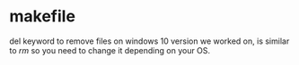 # makefile

del keyword to remove files on windows 10 version we worked on, is similar to *rm* so you need to change it depending on your OS.
